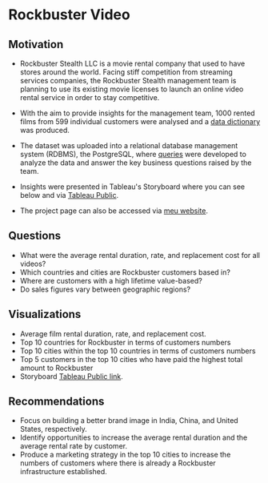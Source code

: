 # Rockbuster Video

## Motivation
* Rockbuster Stealth LLC is a movie rental company that used to have stores around the world. Facing stiff competition from streaming services companies, the Rockbuster Stealth management team is planning to use its existing movie licenses to launch an online video rental service in order to stay competitive.

* With the aim to provide insights for the management team, 1000 rented films from 599 individual customers were analysed and a [data dictionary](https://drive.google.com/file/d/1YnGrQ9WwNx5OK3NAGGZajLyXvqt2sMDc/view?usp=sharing) was produced. 

* The dataset was uploaded into a relational database management system (RDBMS), the PostgreSQL, where [queries](https://docs.google.com/spreadsheets/d/1FeaNMiSDVlpeQEaWNcWQxScNksJbRdbq/edit?usp=sharing&ouid=113829169484980023518&rtpof=true&sd=true) were developed to analyze the data and answer the key business questions raised by the team. 

* Insights were presented in Tableau's Storyboard where you can see below and via [Tableau Public](https://public.tableau.com/app/profile/cleber.juliano.f/viz/Rockbuster_16257667057540/Story1).

* The project page can also be accessed via [meu website](https://www.cleberferrareze.com/projects/rockbuster-video).

## Questions
* What were the average rental duration, rate, and replacement cost for all videos?
* Which countries and cities are Rockbuster customers based in?
* Where are customers with a high lifetime value-based?
* Do sales figures vary between geographic regions?

## Visualizations
* Average film rental duration, rate, and replacement cost.
* Top 10 countries for Rockbuster in terms of customers numbers
* Top 10 cities within the top 10 countries in terms of customers numbers
* Top 5 customers in the top 10 cities who have paid the highest total amount to Rockbuster
* Storyboard [Tableau Public link](https://public.tableau.com/app/profile/cleber.juliano.f/viz/Rockbuster_16257667057540/Story1).

## Recommendations
* Focus on building a better brand image in India, China, and United States, respectively. 
* Identify opportunities to increase the average rental duration and the average rental rate by customer.
* Produce a marketing strategy in the top 10 cities to increase the numbers of customers where there is already a Rockbuster infrastructure established.
